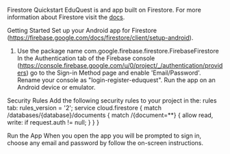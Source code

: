 Firestore Quickstart
EduQuest is and app built on Firestore. For more information about Firestore visit the [docs](https://firebase.google.com/docs/firestore/).

Getting Started
Set up your Android app for Firestore (https://firebase.google.com/docs/firestore/client/setup-android).
1. Use the package name com.google.firebase.firestore.FirebaseFirestore
In the Authentication tab of the Firebase console (https://console.firebase.google.com/u/0/project/_/authentication/providers) go to the Sign-in Method page and enable 'Email/Password'.
Rename your console as "login-register-eduquest".
Run the app on an Android device or emulator.

Security Rules
Add the following security rules to your project in the: rules tab:
rules_version = '2';
service cloud.firestore {
  match /databases/{database}/documents {
    match /{document=**} {
      allow read, write: if request.auth != null;
      }
   }
}

Run the App
When you open the app you will be prompted to sign in, choose any email and password by follow the on-screen instructions.
